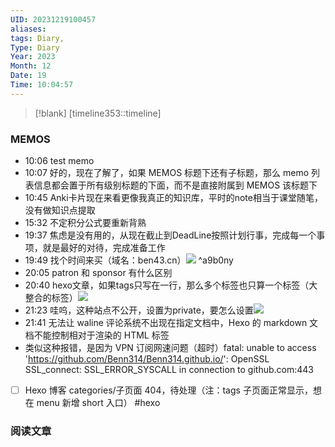 ```yaml
---
UID: 20231219100457
aliases: 
tags: Diary,
Type: Diary
Year: 2023
Month: 12
Date: 19
Time: 10:04:57
---
```

> [!blank] 
> [timeline353::timeline]


### MEMOS

- 10:06 test memo
- 10:07 好的，现在了解了，如果 MEMOS 标题下还有子标题，那么 memo 列表信息都会置于所有级别标题的下面，而不是直接附属到 MEMOS 该标题下
- 10:45 Anki卡片现在来看更像我真正的知识库，平时的note相当于课堂随笔，没有做知识点提取
- 15:32 不定积分公式要重新背熟
- 19:37 焦虑是没有用的，从现在截止到DeadLine按照计划行事，完成每一个事项，就是最好的对待，完成准备工作
- 19:49 找个时间来买（域名：ben43.cn）![](Pasted%20Image%2020231219194918.png) ^a9b0ny
- 20:05 patron 和 sponsor 有什么区别
- 20:40 hexo文章，如果tags只写在一行，那么多个标签也只算一个标签（大整合的标签）![](Pasted%20Image%2020231219203951.png)
- 21:23 哇呜，这种站点不公开，设置为private，要怎么设置![](Pasted%20Image%2020231219212354.png)
- 21:41 无法让 waline 评论系统不出现在指定文档中，Hexo 的 markdown 文档不能控制相对于渲染的 HTML 标签
- 类似这种报错，是因为 VPN 订阅网速问题（超时）fatal: unable to access 'https://github.com/Benn314/Benn314.github.io/': OpenSSL SSL_connect: SSL_ERROR_SYSCALL in connection to github.com:443


- [ ] Hexo 博客 categories/子页面 404，待处理（注：tags 子页面正常显示，想在 menu 新增 short 入口） #hexo

### 阅读文章



